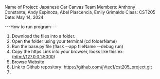 Name of Project: Japanese Car Canvas
Team Members: Anthony Constante, Andy Espinoza, Abel Plascencia, Emily Grimaldo
Class: CST205
Date: May 14, 2024

---How to run program---
1) Download the files into a folder.
2) Open the folder using your terminal (cd folderName)
3) Run the base.py file (flask --app fileName --debug run)
4) Copy the https Link into your browser, looks like this ex: (http://127.0.0.1:5000)
5) Browse Website
6) Link to Github repository: https://github.com/jVtec1/cst205_project.git
7) 
